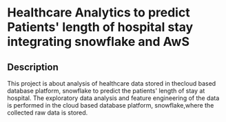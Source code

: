 # Healthcare Analytics to predict Patients' length of hospital stay integrating snowflake and AwS 
## Description
This project is about analysis of healthcare data stored in thecloud based database platform,  snowflake to predict the patients' length of stay at hospital. The exploratory data analysis and feature engineering of the data is performed in the cloud based database platform, snowflake,where the collected raw data is stored. 

